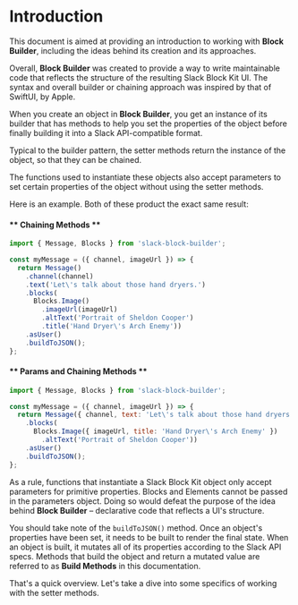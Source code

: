 # Introduction

This document is aimed at providing an introduction to working with **Block Builder**, including the ideas behind its creation and its approaches.

Overall, **Block Builder** was created to provide a way to write maintainable code that reflects the structure of the resulting Slack Block Kit UI. The syntax and overall builder or chaining approach was inspired by that of SwiftUI, by Apple.

When you create an object in **Block Builder**, you get an instance of its builder that has methods to help you set the properties of the object before finally building it into a Slack API-compatible format.

Typical to the builder pattern, the setter methods return the instance of the object, so that they can be chained.

The functions used to instantiate these objects also accept parameters to set certain properties of the object without using the setter methods.

Here is an example. Both of these product the exact same result: 

<!-- tabs:start -->

#### ** Chaining Methods **

```javascript
import { Message, Blocks } from 'slack-block-builder';

const myMessage = ({ channel, imageUrl }) => {
  return Message()
    .channel(channel)
    .text('Let\'s talk about those hand dryers.')
    .blocks(
      Blocks.Image()
        .imageUrl(imageUrl)
        .altText('Portrait of Sheldon Cooper')
        .title('Hand Dryer\'s Arch Enemy'))
    .asUser()
    .buildToJSON();
};
```

#### ** Params and Chaining Methods **

```javascript
import { Message, Blocks } from 'slack-block-builder';

const myMessage = ({ channel, imageUrl }) => {
  return Message({ channel, text: 'Let\'s talk about those hand dryers.' })
    .blocks(
      Blocks.Image({ imageUrl, title: 'Hand Dryer\'s Arch Enemy' })
        .altText('Portrait of Sheldon Cooper'))
    .asUser()
    .buildToJSON();
};
```

<!-- tabs:end --> 

As a rule, functions that instantiate a Slack Block Kit object only accept parameters for primitive properties. Blocks and Elements cannot be passed in the parameters object. Doing so would defeat the purpose of the idea behind **Block Builder** – declarative code that reflects a UI's structure.

You should take note of the `buildToJSON()` method. Once an object's properties have been set, it needs to be built to render the final state. When an object is built, it mutates all of its properties according to the Slack API specs. Methods that build the object and return a mutated value are referred to as **Build Methods** in this documentation.

That's a quick overview. Let's take a dive into some specifics of working with the setter methods.    